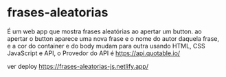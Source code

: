 # frases-aleatorias
É um web app que mostra frases aleatórias ao apertar um button. 
ao apertar o button aparece uma nova frase e o nome do autor daquela frase, e a cor do container e do body mudam para outra usando HTML, CSS JavaScript e API,
o Provedor do API é https://api.quotable.io/

ver deploy https://frases-aleatorias-js.netlify.app/
